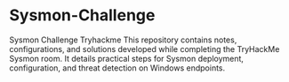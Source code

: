 # Sysmon-Challenge
Sysmon Challenge Tryhackme
This repository contains notes, configurations, and solutions developed while completing the TryHackMe Sysmon room. It details practical steps for Sysmon deployment, configuration, and threat detection on Windows endpoints.

